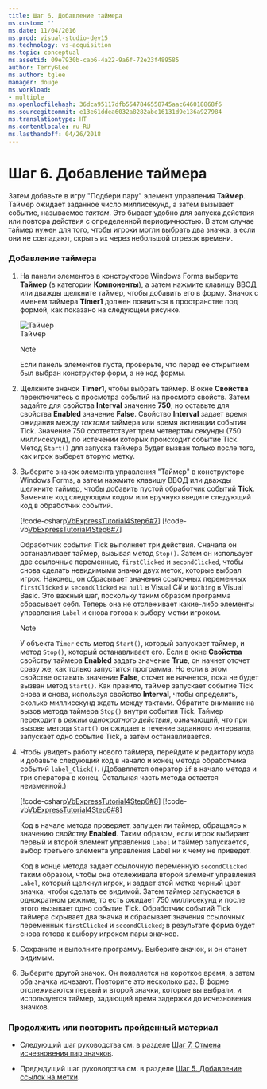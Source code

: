 ```yaml
---
title: Шаг 6. Добавление таймера
ms.custom: ''
ms.date: 11/04/2016
ms.prod: visual-studio-dev15
ms.technology: vs-acquisition
ms.topic: conceptual
ms.assetid: 09e7930b-cab6-4a22-9a6f-72e23f489585
author: TerryGLee
ms.author: tglee
manager: douge
ms.workload:
- multiple
ms.openlocfilehash: 36dca95117dfb5547846558745aac646018868f6
ms.sourcegitcommit: e13e61ddea6032a8282abe16131d9e136a927984
ms.translationtype: HT
ms.contentlocale: ru-RU
ms.lasthandoff: 04/26/2018
---
```

# <a name="step-6-add-a-timer"></a>Шаг 6. Добавление таймера
Затем добавьте в игру "Подбери пару" элемент управления **Таймер**. Таймер ожидает заданное число миллисекунд, а затем вызывает событие, называемое *тактом*. Это бывает удобно для запуска действия или повтора действия с определенной периодичностью. В этом случае таймер нужен для того, чтобы игроки могли выбрать два значка, а если они не совпадают, скрыть их через небольшой отрезок времени.  

### <a name="to-add-a-timer"></a>Добавление таймера  

1.  На панели элементов в конструкторе Windows Forms выберите **Таймер** (в категории **Компоненты**), а затем нажмите клавишу ВВОД или дважды щелкните таймер, чтобы добавить его в форму. Значок с именем таймера **Timer1** должен появиться в пространстве под формой, как показано на следующем рисунке.  

     ![Таймер](../ide/media/express_timer.png "Express_Timer")  
Таймер  

    > [!NOTE]
    >  Если панель элементов пуста, проверьте, что перед ее открытием был выбран конструктор форм, а не код формы.  

2.  Щелкните значок **Timer1**, чтобы выбрать таймер. В окне **Свойства** переключитесь с просмотра событий на просмотр свойств. Затем задайте для свойства **Interval** значение **750**, но оставьте для свойства **Enabled** значение **False**. Свойство **Interval** задает время ожидания между *тактами* таймера или время активации события Tick. Значение 750 соответствует трем четвертям секунды (750 миллисекунд), по истечении которых происходит событие Tick. Метод `Start()` для запуска таймера будет вызван только после того, как игрок выберет вторую метку.  

3.  Выберите значок элемента управления "Таймер" в конструкторе Windows Forms, а затем нажмите клавишу ВВОД или дважды щелкните таймер, чтобы добавить пустой обработчик событий **Tick**. Замените код следующим кодом или вручную введите следующий код в обработчик событий.  

     [!code-csharp[VbExpressTutorial4Step6#7](../ide/codesnippet/CSharp/step-6-add-a-timer_1.cs)]
     [!code-vb[VbExpressTutorial4Step6#7](../ide/codesnippet/VisualBasic/step-6-add-a-timer_1.vb)]  

     Обработчик события Tick выполняет три действия. Сначала он останавливает таймер, вызывая метод `Stop()`. Затем он использует две ссылочные переменные, `firstClicked` и `secondClicked`, чтобы снова сделать невидимыми значки двух меток, которые выбрал игрок. Наконец, он сбрасывает значения ссылочных переменных `firstClicked` и `secondClicked` на `null` в Visual C# и `Nothing` в Visual Basic. Это важный шаг, поскольку таким образом программа сбрасывает себя. Теперь она не отслеживает какие-либо элементы управления `Label` и снова готова к выбору метки игроком.  

    > [!NOTE]
    >  У объекта `Timer` есть метод `Start()`, который запускает таймер, и метод `Stop()`, который останавливает его. Если в окне **Свойства** свойству таймера **Enabled** задать значение **True**, он начнет отсчет сразу же, как только запустится программа. Но если в этом свойстве оставить значение **False**, отсчет не начнется, пока не будет вызван метод `Start()`. Как правило, таймер запускает событие Tick снова и снова, используя свойство **Interval**, чтобы определить, сколько миллисекунд ждать между тактами. Обратите внимание на вызов метода таймера `Stop()` внутри события Tick. Таймер переходит в *режим однократного действия*, означающий, что при вызове метода `Start()` он ожидает в течение заданного интервала, запускает одно событие Tick, а затем останавливается.  

4.  Чтобы увидеть работу нового таймера, перейдите к редактору кода и добавьте следующий код в начало и конец метода обработчика событий `label_Click()`. (Добавляется оператор `if` в начало метода и три оператора в конец. Остальная часть метода остается неизменной.)  

     [!code-csharp[VbExpressTutorial4Step6#8](../ide/codesnippet/CSharp/step-6-add-a-timer_2.cs)]
     [!code-vb[VbExpressTutorial4Step6#8](../ide/codesnippet/VisualBasic/step-6-add-a-timer_2.vb)]  

     Код в начале метода проверяет, запущен ли таймер, обращаясь к значению свойству **Enabled**. Таким образом, если игрок выбирает первый и второй элемент управления `Label` и таймер запускается, выбор третьего элемента управления Label ни к чему не приведет.  

     Код в конце метода задает ссылочную переменную `secondClicked` таким образом, чтобы она отслеживала второй элемент управления `Label`, который щелкнул игрок, и задает этой метке черный цвет значка, чтобы сделать ее видимой. Затем таймер запускается в однократном режиме, то есть ожидает 750 миллисекунд и после этого вызывает одно событие Tick. Обработчик событий Tick таймера скрывает два значка и сбрасывает значения ссылочных переменных `firstClicked` и `secondClicked`; в результате форма будет снова готова к выбору игроком пары значков.  

5.  Сохраните и выполните программу. Выберите значок, и он станет видимым.  

6.  Выберите другой значок. Он появляется на короткое время, а затем оба значка исчезают. Повторите это несколько раз. В форме отслеживаются первый и второй значки, которые вы выбрали, и используется таймер, задающий время задержки до исчезновения значков.  

### <a name="to-continue-or-review"></a>Продолжить или повторить пройденный материал  

-   Следующий шаг руководства см. в разделе [Шаг 7. Отмена исчезновения пар значков](../ide/step-7-keep-pairs-visible.md).  

-   Предыдущий шаг руководства см. в разделе [Шаг 5. Добавление ссылок на метки](../ide/step-5-add-label-references.md).
